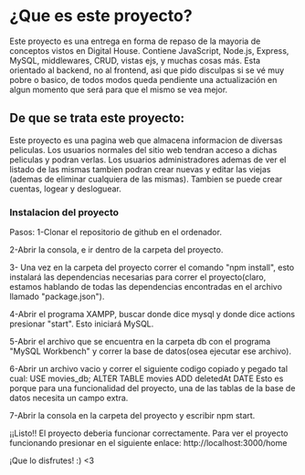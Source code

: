 # ¿Que es este proyecto?

Este proyecto es una entrega en forma de repaso de la mayoria de conceptos vistos en Digital House.
Contiene JavaScript, Node.js, Express, MySQL, middlewares, CRUD, vistas ejs, y muchas cosas más. 
Esta orientado al backend, no al frontend, asi que pido disculpas si se vé muy pobre o basico, de todos
modos queda pendiente una actualización en algun momento que será para que el mismo se vea mejor.

## De que se trata este proyecto:

Este proyecto es una pagina web que almacena informacion de diversas peliculas. Los usuarios normales del sitio web
tendran acceso a dichas peliculas y podran verlas. Los usuarios administradores ademas de ver el listado de las mismas
tambien podran crear nuevas y editar las viejas (ademas de eliminar cualquiera de las mismas). Tambien se puede crear
cuentas, logear y desloguear. 

### Instalacion del proyecto

Pasos:
1-Clonar el repositorio de github en el ordenador.

2-Abrir la consola, e ir dentro de la carpeta del proyecto.

3- Una vez en la carpeta del proyecto correr el comando "npm install", esto instalará las dependencias
necesarias para correr el proyecto(claro, estamos hablando de todas las dependencias encontradas en el archivo
llamado "package.json").

4-Abrir el programa XAMPP, buscar donde dice mysql y donde dice actions presionar "start". Esto iniciará MySQL.

5-Abrir el archivo que se encuentra en la carpeta db con el programa "MySQL Workbench" y correr la base 
de datos(osea ejecutar ese archivo).

6-Abrir un archivo vacio y correr el siguiente codigo copiado y pegado tal cual:
USE movies_db;
ALTER TABLE movies
ADD deletedAt DATE
Esto es porque para una funcionalidad del proyecto, una de las tablas de la base de datos necesita un campo extra.

7-Abrir la consola en la carpeta del proyecto y escribir npm start.

¡¡Listo!! El proyecto deberia funcionar correctamente. Para ver el proyecto funcionando presionar en el siguiente enlace:
http://localhost:3000/home

¡Que lo disfrutes! :) <3

